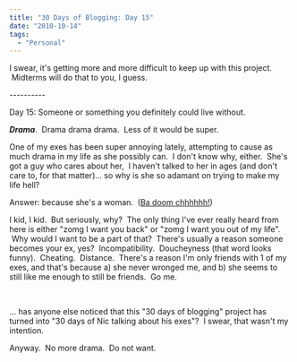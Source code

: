 ```yaml
---
title: "30 Days of Blogging: Day 15"
date: "2010-10-14"
tags:
  - "Personal"
---
```


I swear, it's getting more and more difficult to keep up with this project.  Midterms will do that to you, I guess.

\----------

Day 15: Someone or something you definitely could live without.

**_Drama_**.  Drama drama drama.  Less of it would be super.

One of my exes has been super annoying lately, attempting to cause as much drama in my life as she possibly can.  I don't know why, either.  She's got a guy who cares about her,  I haven't talked to her in ages (and don't care to, for that matter)... so why is she so adamant on trying to make my life hell?

Answer: because she's a woman.  ([Ba doom chhhhhh!](http://www.instantrimshot.com))

I kid, I kid.  But seriously, why?  The only thing I've ever really heard from here is either "zomg I want you back" or "zomg I want you out of my life".  Why would I want to be a part of that?  There's usually a reason someone becomes your ex, yes?  Incompatibility.  Doucheyness (that word looks funny).  Cheating.  Distance.  There's a reason I'm only friends with 1 of my exes, and that's because a) she never wronged me, and b) she seems to still like me enough to still be friends.  Go me.

 

... has anyone else noticed that this "30 days of blogging" project has turned into "30 days of Nic talking about his exes"?  I swear, that wasn't my intention.

Anyway.  No more drama.  Do not want.

